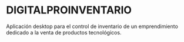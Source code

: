 # DIGITALPROINVENTARIO
Aplicación desktop para el control de inventario de un emprendimiento dedicado a la venta de productos tecnológicos.
